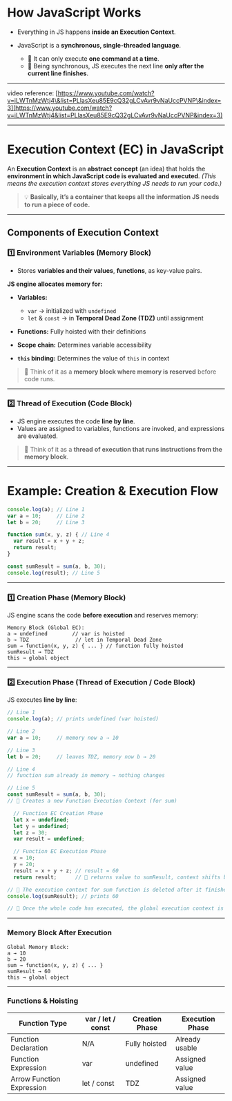 # How JavaScript Works

* Everything in JS happens **inside an Execution Context**.
* JavaScript is a **synchronous, single-threaded language**.

  * 🔹 It can only execute **one command at a time**.
  * 🔹 Being synchronous, JS executes the next line **only after the current line finishes**.

---

video reference: [https://www.youtube.com/watch?v=iLWTnMzWtj4\&list=PLlasXeu85E9cQ32gLCvAvr9vNaUccPVNP\&index=3](https://www.youtube.com/watch?v=iLWTnMzWtj4&list=PLlasXeu85E9cQ32gLCvAvr9vNaUccPVNP&index=3)

---

# Execution Context (EC) in JavaScript

An **Execution Context** is an **abstract concept** (an idea) that holds the **environment in which JavaScript code is evaluated and executed**.
*(This means the execution context stores everything JS needs to run your code.)*

> 💡 **Basically, it’s a container that keeps all the information JS needs to run a piece of code.**

---

## Components of Execution Context

### 1️⃣ Environment Variables (Memory Block)

* Stores **variables and their values**, **functions**, as key-value pairs.

**JS engine allocates memory for:**

* **Variables:**

  * `var` → initialized with `undefined`
  * `let` & `const` → in **Temporal Dead Zone (TDZ)** until assignment
* **Functions:** Fully hoisted with their definitions
* **Scope chain:** Determines variable accessibility
* **`this` binding:** Determines the value of `this` in context

> 📝 Think of it as a **memory block where memory is reserved** before code runs.

---

### 2️⃣ Thread of Execution (Code Block)

* JS engine executes the code **line by line**.
* Values are assigned to variables, functions are invoked, and expressions are evaluated.

> 📝 Think of it as a **thread of execution that runs instructions from the memory block**.

---

# Example: Creation & Execution Flow

```javascript
console.log(a); // Line 1
var a = 10;     // Line 2
let b = 20;     // Line 3

function sum(x, y, z) { // Line 4
  var result = x + y + z;
  return result;
}

const sumResult = sum(a, b, 30);
console.log(result); // Line 5
```

---

### 1️⃣ Creation Phase (Memory Block)

JS engine scans the code **before execution** and reserves memory:

```text
Memory Block (Global EC):
a → undefined        // var is hoisted
b → TDZ               // let in Temporal Dead Zone
sum → function(x, y, z) { ... } // function fully hoisted
sumResult → TDZ
this → global object
```

---

### 2️⃣ Execution Phase (Thread of Execution / Code Block)

JS executes **line by line**:

```javascript
// Line 1
console.log(a); // prints undefined (var hoisted)

// Line 2
var a = 10;     // memory now a → 10

// Line 3
let b = 20;     // leaves TDZ, memory now b → 20

// Line 4
// function sum already in memory → nothing changes

// Line 5
const sumResult = sum(a, b, 30);
// 🔹 Creates a new Function Execution Context (for sum)

  // Function EC Creation Phase
  let x = undefined;
  let y = undefined;
  let z = 30;
  var result = undefined;

  // Function EC Execution Phase
  x = 10;
  y = 20;
  result = x + y + z; // result = 60
  return result;      // 🔹 returns value to sumResult, context shifts back to global

// 🔹 The execution context for sum function is deleted after it finishes
console.log(sumResult); // prints 60

// 🔹 Once the whole code has executed, the global execution context is also deleted
```

---

### Memory Block After Execution

```text
Global Memory Block:
a → 10
b → 20
sum → function(x, y, z) { ... }
sumResult → 60
this → global object
```

---

### Functions & Hoisting

| Function Type             | var / let / const | Creation Phase | Execution Phase |
| ------------------------- | ----------------- | -------------- | --------------- |
| Function Declaration      | N/A               | Fully hoisted  | Already usable  |
| Function Expression       | var               | undefined      | Assigned value  |
| Arrow Function Expression | let / const       | TDZ            | Assigned value  |
